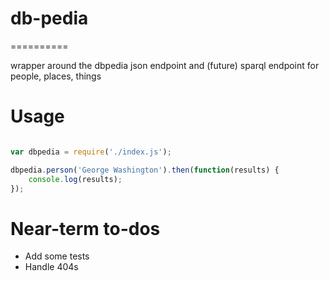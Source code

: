 # db-pedia
==========

wrapper around the dbpedia json endpoint and (future) sparql endpoint for people, places, things

Usage
=====

```javascript

var dbpedia = require('./index.js');

dbpedia.person('George Washington').then(function(results) { 
	console.log(results);
});

```

Near-term to-dos
======

- Add some tests
- Handle 404s
